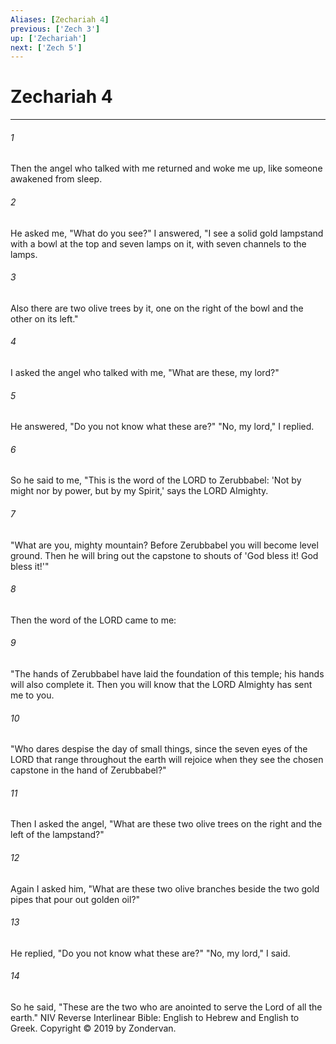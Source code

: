 ```yaml
---
Aliases: [Zechariah 4]
previous: ['Zech 3']
up: ['Zechariah']
next: ['Zech 5']
---
```

# Zechariah 4

***


###### 1 
Then the angel who talked with me returned and woke me up, like someone awakened from sleep. 

###### 2 
He asked me, "What do you see?" I answered, "I see a solid gold lampstand with a bowl at the top and seven lamps on it, with seven channels to the lamps. 

###### 3 
Also there are two olive trees by it, one on the right of the bowl and the other on its left." 

###### 4 
I asked the angel who talked with me, "What are these, my lord?" 

###### 5 
He answered, "Do you not know what these are?" "No, my lord," I replied. 

###### 6 
So he said to me, "This is the word of the LORD to Zerubbabel: 'Not by might nor by power, but by my Spirit,' says the LORD Almighty. 

###### 7 
"What are you, mighty mountain? Before Zerubbabel you will become level ground. Then he will bring out the capstone to shouts of 'God bless it! God bless it!'" 

###### 8 
Then the word of the LORD came to me: 

###### 9 
"The hands of Zerubbabel have laid the foundation of this temple; his hands will also complete it. Then you will know that the LORD Almighty has sent me to you. 

###### 10 
"Who dares despise the day of small things, since the seven eyes of the LORD that range throughout the earth will rejoice when they see the chosen capstone in the hand of Zerubbabel?" 

###### 11 
Then I asked the angel, "What are these two olive trees on the right and the left of the lampstand?" 

###### 12 
Again I asked him, "What are these two olive branches beside the two gold pipes that pour out golden oil?" 

###### 13 
He replied, "Do you not know what these are?" "No, my lord," I said. 

###### 14 
So he said, "These are the two who are anointed to serve the Lord of all the earth." NIV Reverse Interlinear Bible: English to Hebrew and English to Greek. Copyright © 2019 by Zondervan.

